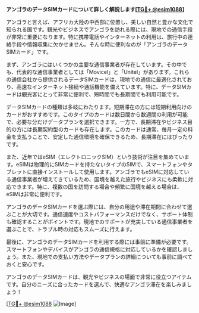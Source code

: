 **アンゴラのデータSIMカードについて詳しく解説します[[TG💪+ @esim1088](https://t.me/s/esim1088)]**

アンゴラと言えば、アフリカ大陸の中西部に位置し、美しい自然と豊かな文化で知られる国です。観光やビジネスでアンゴラを訪れる際には、現地での通信手段が非常に重要になります。特に携帯電話やインターネットの利用は、旅行中の連絡手段や情報収集に欠かせません。そんな時に便利なのが「アンゴラのデータSIMカード」です。

まず、アンゴラにはいくつかの主要な通信事業者が存在しています。その中でも、代表的な通信事業者としては「Movicel」と「Unitel」があります。これらの通信会社から提供されるデータSIMカードは、現地での通信に最適化されており、高速なインターネット接続や通話機能を備えています。特に、データSIMカードは観光客にとって非常に便利で、短時間でも長期間でも利用可能です。

データSIMカードの種類は多岐にわたります。短期滞在の方には短期利用向けのカードがおすすめです。このタイプのカードは数日間から数週間の利用が可能で、必要な分だけデータプランを選択できます。一方で、長期滞在やビジネス目的の方には長期契約型のカードも存在します。このカードは通常、毎月一定の料金を支払うことで、安定した通信環境を確保できるため、長期滞在にはぴったりです。

また、近年ではeSIM（エレクトロニックSIM）という技術が注目を集めています。eSIMは物理的にSIMカードを持たないタイプのSIMで、スマートフォンやタブレットに直接インストールして使用します。アンゴラでもeSIMに対応している通信事業者が増えてきているため、国境を越えた旅行やビジネスにも柔軟に対応できます。特に、複数の国を訪問する場合や頻繁に国境を越える場合は、eSIMは非常に便利です。

アンゴラのデータSIMカードを選ぶ際には、自分の用途や滞在期間に合わせて選ぶことが大切です。通信速度やコストパフォーマンスだけでなく、サポート体制も確認することがポイントです。現地でのサポートが充実している通信事業者を選ぶことで、トラブル時の対応もスムーズに行えます。

最後に、アンゴラのデータSIMカードを利用する際には事前に準備が必要です。スマートフォンやデバイスがアンゴラの通信規格に対応しているかを確認しましょう。また、現地での支払い方法やデータプランの詳細についても事前に調べておくと安心です。

アンゴラのデータSIMカードは、観光やビジネスの場面で非常に役立つアイテムです。自分のニーズに合ったカードを選んで、快適なアンゴラ滞在を楽しみましょう！

[[TG💪+ @esim1088](https://t.me/s/esim1088) ![Image](https://i.postimg.cc/Y0z9fWf4/image.png)]